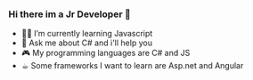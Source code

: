 ### Hi there im a Jr Developer 👋


- 👨‍💻 I’m currently learning Javascript
- 💬 Ask me about C# and i'll help you
- 🎮 My programming languages are C# and JS
- ☕︎ Some frameworks I want to learn are Asp.net and Angular
<!--
**FelipeAugustoCSharp/FelipeAugustoCSharp** is a ✨ _special_ ✨ repository because its `README.md` (this file) appears on your GitHub profile.

Here are some ideas to get you started:

- 🔭 I’m currently working on ...
- 🌱 I’m currently learning ...
- 👯 I’m looking to collaborate on ...
- 🤔 I’m looking for help with ...
- 💬 Ask me about ...
- 📫 How to reach me: ...
- 😄 Pronouns: ...
- ⚡ Fun fact: ...
-->
